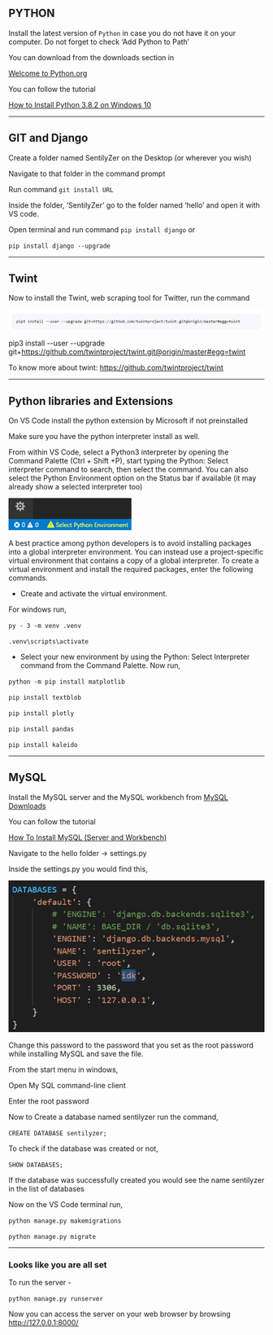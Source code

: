 ## PYTHON

Install the latest version of `Python` in case you do not have it on your computer. Do not forget to check  ‘Add Python to Path’

You can download from the downloads section in  

[Welcome to Python.org](https://www.python.org/)

You can follow the tutorial 

[How to Install Python 3.8.2 on Windows 10](https://youtu.be/UvcQlPZ8ecA)

---------------------------------------
## GIT and Django

Create a folder named SentilyZer on the Desktop (or wherever you wish)

Navigate to that folder in the command prompt

Run command `git install URL`

Inside the folder, ‘SentilyZer’ go to the folder named ‘hello’ and open it with VS code. 

Open terminal and run command `pip install django` or

`pip install django --upgrade`

---------------------------------------
## Twint

Now to install the Twint, web scraping tool for Twitter, run the command

![](Aspose.Words.83d7c7ae-9f22-4dc1-8287-39b8df4b74c1.001.png)

pip3 install --user --upgrade git+https://github.com/twintproject/twint.git@origin/master#egg=twint

To know more about twint: <https://github.com/twintproject/twint>

---------------------------------------
## Python libraries and Extensions

On VS Code install the python extension by Microsoft if not preinstalled

Make sure you have the python interpreter install as well.

From within VS Code, select a Python3 interpreter by opening the Command Palette (Ctrl + Shift +P), start typing the Python: Select interpreter command to search, then select the command. You can also select the Python Environment option on the Status bar if available (it may already show a selected interpreter too)

![No interpreter selected](Aspose.Words.83d7c7ae-9f22-4dc1-8287-39b8df4b74c1.002.png)

A best practice among python developers is to avoid installing packages into a global interpreter environment. You can instead use a project-specific virtual environment that contains a copy of a global interpreter. To create a virtual environment and install the required packages, enter the following commands.

- Create and activate the virtual environment.

For windows run, 

`py - 3 -m venv .venv`

`.venv\scripts\activate`

- Select your new environment by using the Python: Select Interpreter command from the Command Palette. Now run,

`python -m pip install matplotlib`

`pip install textblob`

`pip install plotly`

`pip install pandas`

`pip install kaleido`

---------------------------------------
## MySQL

Install the MySQL server and the MySQL workbench from [MySQL Downloads](https://www.mysql.com/downloads/)

You can follow the tutorial

[How To Install MySQL (Server and Workbench)](https://youtu.be/u96rVINbAUI)



Navigate to the hello folder -> settings.py

Inside the settings.py you would find this,

![](Aspose.Words.83d7c7ae-9f22-4dc1-8287-39b8df4b74c1.003.png)

Change this password to the password that you set as the root password while installing MySQL and save the file.

From the start menu in windows,

Open My SQL command-line client

Enter the root password

Now to Create a database named sentilyzer run the command,

`CREATE DATABASE sentilyzer;`

To check if the database was created or not,

`SHOW DATABASES;`

If the database was successfully created you would see the name sentilyzer in the list of databases

Now on the VS Code terminal run,

`python manage.py makemigrations`

`python manage.py migrate`


---------------------------------------
### Looks like you are all set

To run the server - 

`python manage.py runserver`

Now you can access the server on your web browser by browsing <http://127.0.0.1:8000/>

